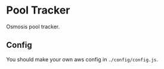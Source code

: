 # Pool Tracker

Osmosis pool tracker.

## Config
You should make your own aws config in `./config/config.js`.